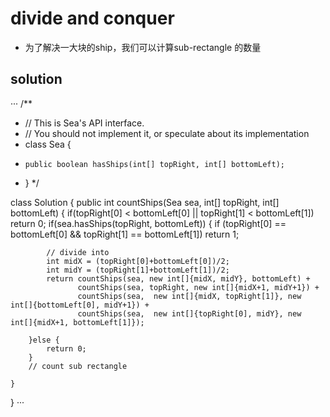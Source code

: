 # divide and conquer 
- 为了解决一大块的ship，我们可以计算sub-rectangle 的数量

## solution
···
/**
 * // This is Sea's API interface.
 * // You should not implement it, or speculate about its implementation
 * class Sea {
 *     public boolean hasShips(int[] topRight, int[] bottomLeft);
 * }
 */

class Solution {
    public int countShips(Sea sea, int[] topRight, int[] bottomLeft) {
        if(topRight[0] < bottomLeft[0] || topRight[1] < bottomLeft[1]) return 0;
        if(sea.hasShips(topRight, bottomLeft)) {
            if (topRight[0] == bottomLeft[0] && topRight[1] == bottomLeft[1])
                return 1;
            
            // divide into 
            int midX = (topRight[0]+bottomLeft[0])/2;
            int midY = (topRight[1]+bottomLeft[1])/2;
            return countShips(sea, new int[]{midX, midY}, bottomLeft) + 
                   countShips(sea, topRight, new int[]{midX+1, midY+1}) + 
                   countShips(sea,  new int[]{midX, topRight[1]}, new int[]{bottomLeft[0], midY+1}) + 
                   countShips(sea,  new int[]{topRight[0], midY}, new int[]{midX+1, bottomLeft[1]});
            
        }else {
            return 0;
        }
        // count sub rectangle
        
    }
    
}
···
